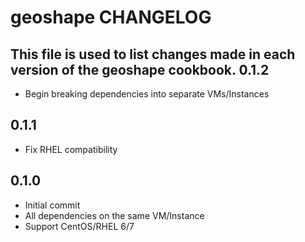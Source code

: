 geoshape CHANGELOG
==================

This file is used to list changes made in each version of the geoshape cookbook.
0.1.2
-----
- Begin breaking dependencies into separate VMs/Instances

0.1.1
-----
- Fix RHEL compatibility

0.1.0
-----
- Initial commit
- All dependencies on the same VM/Instance
- Support CentOS/RHEL 6/7
